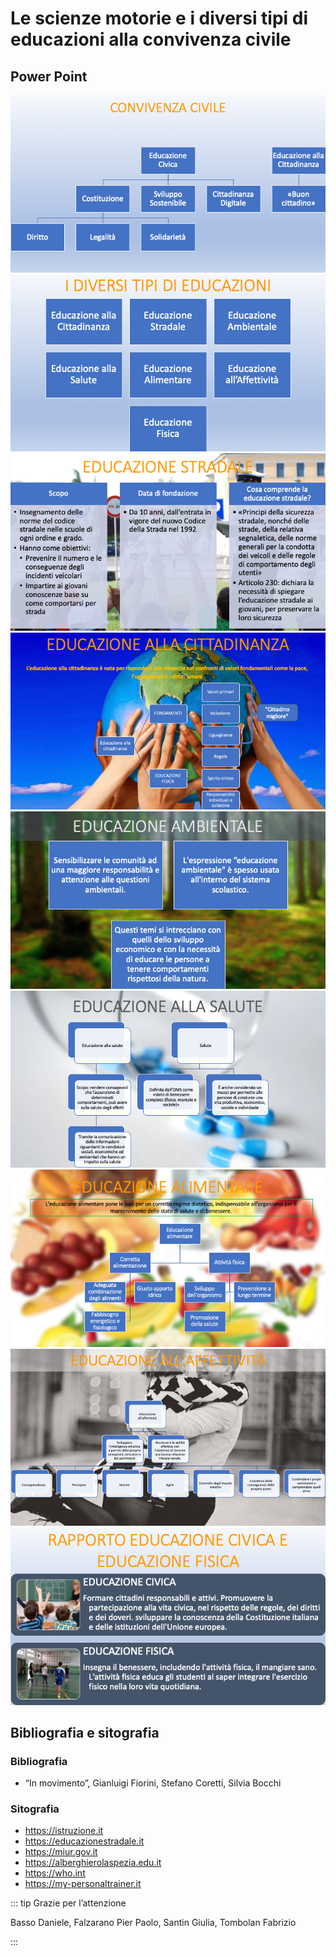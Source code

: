# Le scienze motorie e i diversi tipi di educazioni alla convivenza civile

## Power Point

![](../img/civica/educazioni/2.png)
![](../img/civica/educazioni/3.png)
![](../img/civica/educazioni/4.png)
![](../img/civica/educazioni/5.png)
![](../img/civica/educazioni/6.png)
![](../img/civica/educazioni/7.png)
![](../img/civica/educazioni/8.png)
![](../img/civica/educazioni/9.png)
![](../img/civica/educazioni/10.png)

## Bibliografia e sitografia

### Bibliografia

- “In movimento”, Gianluigi Fiorini, Stefano Coretti, Silvia Bocchi

### Sitografia

- <https://istruzione.it>
- <https://educazionestradale.it>
- <https://miur.gov.it>
- <https://alberghierolaspezia.edu.it>
- <https://who.int>
- <https://my-personaltrainer.it>

::: tip Grazie per l’attenzione

Basso Daniele, Falzarano Pier Paolo, Santin Giulia, Tombolan Fabrizio

:::
